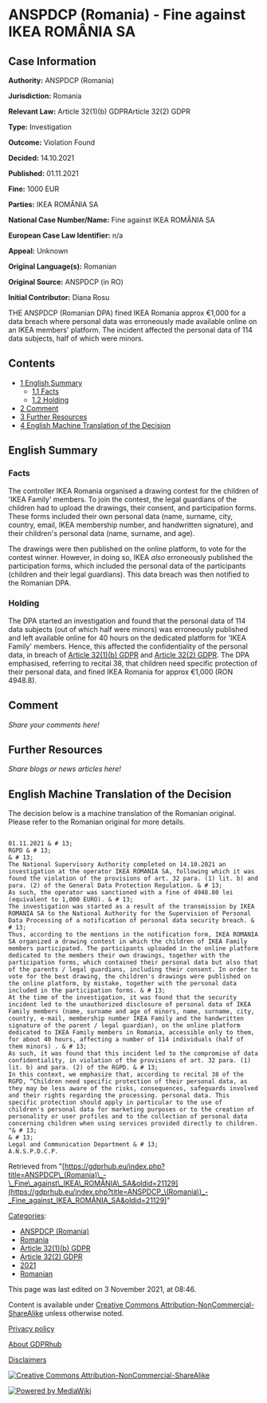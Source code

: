 # ANSPDCP (Romania) - Fine against IKEA ROMÂNIA SA

## Case Information

**Authority:** ANSPDCP (Romania)

**Jurisdiction:** Romania

**Relevant Law:** Article 32(1)(b) GDPRArticle 32(2) GDPR

**Type:** Investigation

**Outcome:** Violation Found

**Decided:** 14.10.2021

**Published:** 01.11.2021

**Fine:** 1000 EUR

**Parties:** IKEA ROMÂNIA SA

**National Case Number/Name:** Fine against IKEA ROMÂNIA SA

**European Case Law Identifier:** n/a

**Appeal:** Unknown

**Original Language(s):** Romanian

**Original Source:** ANSPDCP (in RO)

**Initial Contributor:** Diana Rosu

THE ANSPDCP (Romanian DPA) fined IKEA Romania approx €1,000 for a data breach where personal data was erroneously made available online on an IKEA members' platform. The incident affected the personal data of 114 data subjects, half of which were minors.

## Contents

*   [1 English Summary](#English_Summary)
    *   [1.1 Facts](#Facts)
    *   [1.2 Holding](#Holding)
*   [2 Comment](#Comment)
*   [3 Further Resources](#Further_Resources)
*   [4 English Machine Translation of the Decision](#English_Machine_Translation_of_the_Decision)

## English Summary

### Facts

The controller IKEA Romania organised a drawing contest for the children of 'IKEA Family' members. To join the contest, the legal guardians of the children had to upload the drawings, their consent, and participation forms. These forms included their own personal data (name, surname, city, country, email, IKEA membership number, and handwritten signature), and their children's personal data (name, surname, and age).

The drawings were then published on the online platform, to vote for the contest winner. However, in doing so, IKEA _also_ erroneously published the participation forms, which included the personal data of the participants (children and their legal guardians). This data breach was then notified to the Romanian DPA.

### Holding

The DPA started an investigation and found that the personal data of 114 data subjects (out of which half were minors) was erroneously published and left available online for 40 hours on the dedicated platform for 'IKEA Family' members. Hence, this affected the confidentiality of the personal data, in breach of [Article 32(1)(b) GDPR](/index.php?title=Article_32_GDPR#1b "Article 32 GDPR") and [Article 32(2) GDPR](/index.php?title=Article_32_GDPR#2 "Article 32 GDPR"). The DPA emphasised, referring to recital 38, that children need specific protection of their personal data, and fined IKEA Romania for approx €1,000 (RON 4948.8).

## Comment

_Share your comments here!_

## Further Resources

_Share blogs or news articles here!_

## English Machine Translation of the Decision

The decision below is a machine translation of the Romanian original. Please refer to the Romanian original for more details.

```

01.11.2021 & # 13;
RGPD & # 13;
& # 13;
The National Supervisory Authority completed on 14.10.2021 an investigation at the operator IKEA ROMANIA SA, following which it was found the violation of the provisions of art. 32 para. (1) lit. b) and para. (2) of the General Data Protection Regulation. & # 13;
As such, the operator was sanctioned with a fine of 4948.80 lei (equivalent to 1,000 EURO). & # 13;
The investigation was started as a result of the transmission by IKEA ROMANIA SA to the National Authority for the Supervision of Personal Data Processing of a notification of personal data security breach. & # 13;
Thus, according to the mentions in the notification form, IKEA ROMANIA SA organized a drawing contest in which the children of IKEA Family members participated. The participants uploaded in the online platform dedicated to the members their own drawings, together with the participation forms, which contained their personal data but also that of the parents / legal guardians, including their consent. In order to vote for the best drawing, the children's drawings were published on the online platform, by mistake, together with the personal data included in the participation forms. & # 13;
At the time of the investigation, it was found that the security incident led to the unauthorized disclosure of personal data of IKEA Family members (name, surname and age of minors, name, surname, city, country, e-mail, membership number IKEA Family and the handwritten signature of the parent / legal guardian), on the online platform dedicated to IKEA Family members in Romania, accessible only to them, for about 40 hours, affecting a number of 114 individuals (half of them minors) . & # 13;
As such, it was found that this incident led to the compromise of data confidentiality, in violation of the provisions of art. 32 para. (1) lit. b) and para. (2) of the RGPD. & # 13;
In this context, we emphasize that, according to recital 38 of the RGPD, “Children need specific protection of their personal data, as they may be less aware of the risks, consequences, safeguards involved and their rights regarding the processing. personal data. This specific protection should apply in particular to the use of children's personal data for marketing purposes or to the creation of personality or user profiles and to the collection of personal data concerning children when using services provided directly to children. "& # 13;
& # 13;
Legal and Communication Department & # 13;
A.N.S.P.D.C.P.

```

Retrieved from "[https://gdprhub.eu/index.php?title=ANSPDCP\_(Romania)\_-\_Fine\_against\_IKEA\_ROMÂNIA\_SA&oldid=21129](https://gdprhub.eu/index.php?title=ANSPDCP_\(Romania\)_-_Fine_against_IKEA_ROMÂNIA_SA&oldid=21129)"

[Categories](/index.php?title=Special:Categories "Special:Categories"):

*   [ANSPDCP (Romania)](/index.php?title=Category:ANSPDCP_\(Romania\) "Category:ANSPDCP (Romania)")
*   [Romania](/index.php?title=Category:Romania "Category:Romania")
*   [Article 32(1)(b) GDPR](/index.php?title=Category:Article_32\(1\)\(b\)_GDPR "Category:Article 32(1)(b) GDPR")
*   [Article 32(2) GDPR](/index.php?title=Category:Article_32\(2\)_GDPR "Category:Article 32(2) GDPR")
*   [2021](/index.php?title=Category:2021 "Category:2021")
*   [Romanian](/index.php?title=Category:Romanian "Category:Romanian")

This page was last edited on 3 November 2021, at 08:46.

Content is available under [Creative Commons Attribution-NonCommercial-ShareAlike](https://creativecommons.org/licenses/by-nc-sa/4.0/) unless otherwise noted.

[Privacy policy](/index.php?title=GDPRhub:Privacy_policy)

[About GDPRhub](/index.php?title=GDPRhub:About)

[Disclaimers](/index.php?title=GDPRhub:General_disclaimer)

[![Creative Commons Attribution-NonCommercial-ShareAlike](/resources/assets/licenses/cc-by-nc-sa.png)](https://creativecommons.org/licenses/by-nc-sa/4.0/)

[![Powered by MediaWiki](/resources/assets/poweredby_mediawiki_88x31.png)](https://www.mediawiki.org/)